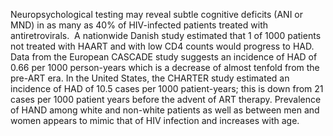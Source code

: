 Neuropsychological testing may reveal subtle cognitive deficits (ANI or MND) in as many as 40% of HIV-infected patients treated with antiretrovirals.  A nationwide Danish study estimated that 1 of 1000 patients not treated with HAART and with low CD4 counts would progress to HAD. Data from the European CASCADE study suggests an incidence of HAD of 0.66 per 1000 person-years which is a decrease of almost tenfold from the pre-ART era. In the United States, the CHARTER study estimated an incidence of HAD of 10.5 cases per 1000 patient-years; this is down from 21 cases per 1000 patient years before the advent of ART therapy. Prevalence of HAND among white and non-white patients as well as between men and women appears to mimic that of HIV infection and increases with age.